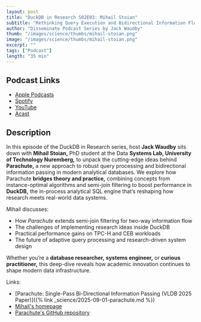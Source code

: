 ```yaml
---
layout: post
title: "DuckDB in Research S02E03: Mihail Stoian"
subtitle: "Rethinking Query Execution and Bidirectional Information Flow in DuckDB"
author: "Disseminate Podcast Series by Jack Waudby"
thumb: "/images/science/thumbs/mihail-stoian.png"
image: "/images/science/thumbs/mihail-stoian.png"
excerpt: ""
tags: ["Podcast"]
length: "35 min"
---
```


## Podcast Links

* [Apple Podcasts](https://podcasts.apple.com/us/podcast/parachute-rethinking-query-execution-and/id1631350873?i=1000734163381)
* [Spotify](https://open.spotify.com/episode/21HQZct3VjcJBnDR2hJ6hi)
* [YouTube](https://www.youtube.com/watch?v=HfZuVtY5lZg)
* [Acast](https://shows.acast.com/disseminate/episodes/parachute)

## Description

In this episode of the DuckDB in Research series, host **Jack Waudby** sits down with **Mihail Stoian,** PhD student at the Data **Systems Lab, University of Technology Nuremberg,** to unpack the cutting-edge ideas behind **Parachute,** a new approach to robust query processing and bidirectional information passing in modern analytical databases.
We explore how Parachute **bridges theory and practice,** combining concepts from instance-optimal algorithms and semi-join filtering to boost performance in **DuckDB,** the in-process analytical SQL engine that’s reshaping how research meets real-world data systems.

Mihail discusses:

* How _Parachute_ extends semi-join filtering for two-way information flow
* The challenges of implementing research ideas inside DuckDB
* Practical performance gains on TPC-H and CEB workloads
* The future of adaptive query processing and research-driven system design

Whether you’re a **database researcher,** **systems engineer,** or **curious practitioner,** this deep-dive reveals how academic innovation continues to shape modern data infrastructure.

Links:

* [Parachute: Single-Pass Bi-Directional Information Passing (VLDB 2025 Paper)]({% link _science/2025-09-01-parachute.md %})
* [Mihail's homepage](https://stoianmihail.github.io/)
* [Parachute's GitHub repository](https://github.com/utndatasystems/parachute)
